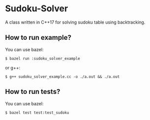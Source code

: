 # Sudoku-Solver
A class written in C++17 for solving sudoku table using backtracking.

## How to run example?

You can use bazel:
<div>
<pre><code>$ bazel run :sudoku_solver_example
</code></pre>
</div>

or g++:
<div>
<pre><code>$ g++ sudoku_solver_example.cc -o ./a.out && ./a.out
</code></pre>
</div>


## How to run tests?

You can use bazel:
<div>
<pre><code>$ bazel test test:test_sudoku
</code></pre>
</div>
